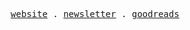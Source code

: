 <p align="center">
  <samp>
    <a href="https://iamtk.co">website</a> .
    <a href="https://teekay.substack.com">newsletter</a> .
    <a href="https://goodreads.com/iamteekay">goodreads</a>
  </samp>
</p>
